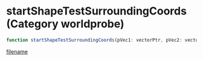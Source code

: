 # startShapeTestSurroundingCoords (Category worldprobe)

```js
function startShapeTestSurroundingCoords(pVec1: vectorPtr, pVec2: vectorPtr, flag: int, entity: number, flag2: int): Array
```

[filename](startShapeTestSurroundingCoords_m.md ':include')